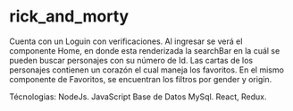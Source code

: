 # rick_and_morty

Cuenta con un Loguin con verificaciones.
Al ingresar se verá el componente Home, en donde esta renderizada la searchBar en la cuál se pueden buscar personajes con su número de Id.
Las cartas de los personajes contienen un corazón el cual maneja los favoritos. En el mismo componente de Favoritos, se encuentran los filtros por gender y origin.


Técnologias:
NodeJs. JavaScript
Base de Datos MySql.
React, Redux.
